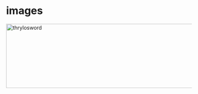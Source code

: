 # images
<img width="822" height="176" alt="thrylosword" src="https://github.com/user-attachments/assets/c9940f2b-a3e9-4bd8-9b69-827e1cab7150" />
